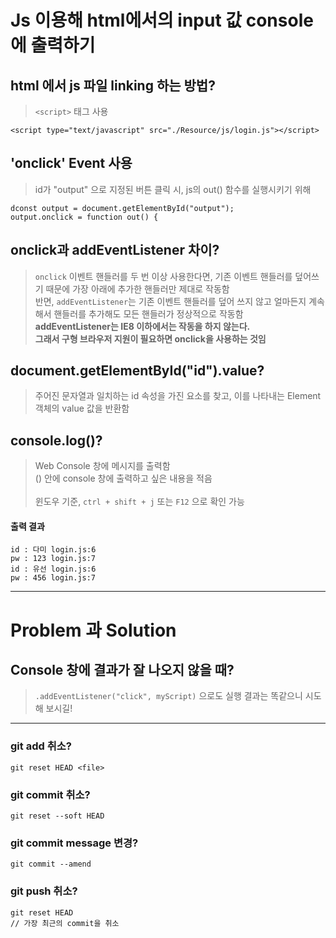 # Js 이용해 html에서의 input 값 console에 출력하기

## html 에서 js 파일 linking 하는 방법?
> ```<script>``` 태그 사용   
```
<script type="text/javascript" src="./Resource/js/login.js"></script>
```

## 'onclick' Event 사용
> id가 "output" 으로 지정된 버튼 클릭 시, js의 out() 함수를 실행시키기 위해    
```
dconst output = document.getElementById("output");
output.onclick = function out() {
```

## onclick과 addEventListener 차이?
> ```onclick``` 이벤트 핸들러를 두 번 이상 사용한다면, 기존 이벤트 핸들러를 덮어쓰기 때문에 가장 아래에 추가한 핸들러만 제대로 작동함 <br> 
반면, ```addEventListener```는 기존 이벤트 핸들러를 덮어 쓰지 않고 얼마든지 계속해서 핸들러를 추가해도 모든 핸들러가 정상적으로 작동함 <br>
**addEventListener는 IE8 이하에서는 작동을 하지 않는다.** <br>
**그래서 구형 브라우저 지원이 필요하면 onclick을 사용하는 것임**  


## document.getElementById("id").value?
> 주어진 문자열과 일치하는 id 속성을 가진 요소를 찾고, 이를 나타내는 Element 객체의 value 값을 반환함   

## console.log()?
> Web Console 창에 메시지를 출력함 <br>
() 안에 console 창에 출력하고 싶은 내용을 적음 <br>   
윈도우 기준, ```ctrl + shift + j``` 또는 ```F12``` 으로 확인 가능     

#### 출력 결과
```
id : 다미 login.js:6
pw : 123 login.js:7
id : 유선 login.js:6
pw : 456 login.js:7
```

---
# Problem 과 Solution   

## Console 창에 결과가 잘 나오지 않을 때?
> ```.addEventListener("click", myScript)``` 으로도 실행 결과는 똑같으니 시도해 보시길!

---

### git add 취소?
``` 
git reset HEAD <file>
```

### git commit 취소?
```
git reset --soft HEAD
```

### git commit message 변경?
```
git commit --amend
```

### git push 취소?
```
git reset HEAD
// 가장 최근의 commit을 취소
```


